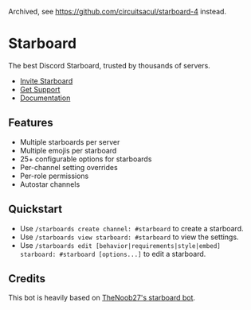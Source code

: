 Archived, see https://github.com/circuitsacul/starboard-4 instead.

# Starboard
The best Discord Starboard, trusted by thousands of servers.

 - [Invite Starboard](https://dsc.gg/starboard)
 - [Get Support](https://dsc.gg/starhelp)
 - [Documentation](https://starboard.best)

## Features
 - Multiple starboards per server
 - Multiple emojis per starboard
 - 25+ configurable options for starboards
 - Per-channel setting overrides
 - Per-role permissions
 - Autostar channels

## Quickstart
 - Use `/starboards create channel: #starboard` to create a starboard.
 - Use `/starboards view starboard: #starboard` to view the settings.
 - Use `/starboards edit [behavior|requirements|style|embed] starboard: #starboard [options...]` to edit a starboard.

## Credits
This bot is heavily based on [TheNoob27's starboard bot](https://discordlist.gg/bot/655390915325591629).

